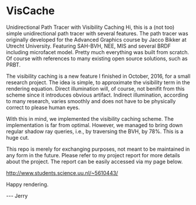 # VisCache
Unidirectional Path Tracer with Visibility Caching
Hi, this is a (not too) simple unidirectional path tracer with several features. The path tracer was originally developed for the Advanced Graphics course by Jacco Bikker at Utrecht University. Featuring SAH-BVH, NEE, MIS and several BRDF including microfacet model. Pretty much everything was built from scratch. Of course with references to many existing open source solutions, such as PRBT.

The visibility caching is a new feature I finished in October, 2016, for a small research project. The idea is simple, to approximate the visibility term in the rendering equation. Direct illumination will, of course, not benifit from this scheme since it introduces obvious artifact. Indirect illumination, according to many research, varies smoothly and does not have to be physically correct to please human eyes.

With this in mind, we implemented the visibility caching scheme. The implementation is far from optimal. However, we managed to bring down regular shadow ray queries, i.e., by traversing the BVH, by 78%. This is a huge cut.

This repo is merely for exchanging purposes, not meant to be maintained in any form in the future. Please refer to my project report for more details about the project. The report can be easily accessed via my page below.

http://www.students.science.uu.nl/~5610443/

Happy rendering.

--- Jerry
